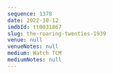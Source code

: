 ```yaml
---
sequence: 1378
date: 2022-10-12
imdbId: tt0031867
slug: the-roaring-twenties-1939
venue: null
venueNotes: null
medium: Watch TCM
mediumNotes: null
---
```

